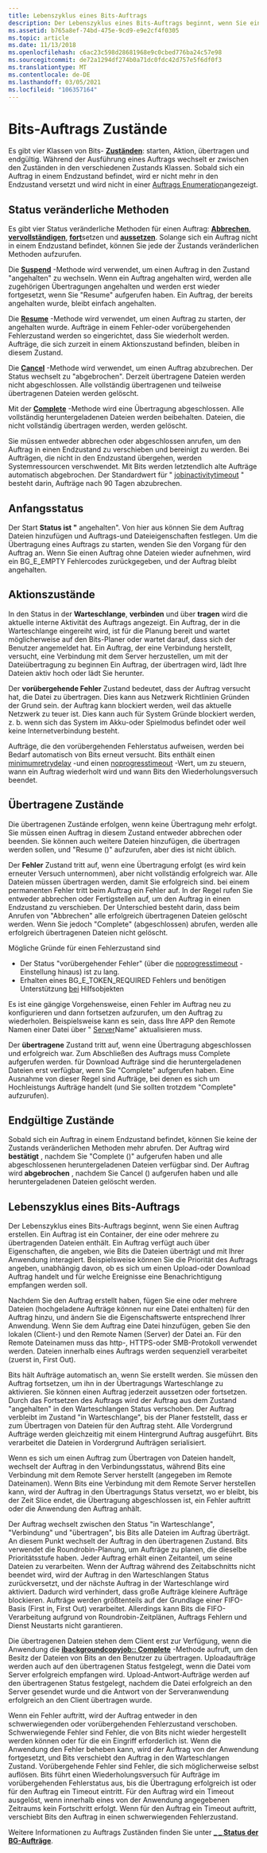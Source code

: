 ```yaml
---
title: Lebenszyklus eines Bits-Auftrags
description: Der Lebenszyklus eines Bits-Auftrags beginnt, wenn Sie einen Auftrag erstellen.
ms.assetid: b765a8ef-74bd-475e-9cd9-e9e2cf4f0305
ms.topic: article
ms.date: 11/13/2018
ms.openlocfilehash: c6ac23c598d28681968e9c0cbed776ba24c57e98
ms.sourcegitcommit: de72a1294df274b0a71dc0fdc42d757e5f6df0f3
ms.translationtype: MT
ms.contentlocale: de-DE
ms.lasthandoff: 03/05/2021
ms.locfileid: "106357164"
---
```

# <a name="bits-job-states"></a>Bits-Auftrags Zustände
Es gibt vier Klassen von Bits- [**Zuständen**](/windows/desktop/api/Bits/ne-bits-bg_job_state): starten, Aktion, übertragen und endgültig. Während der Ausführung eines Auftrags wechselt er zwischen den Zuständen in den verschiedenen Zustands Klassen. Sobald sich ein Auftrag in einem Endzustand befindet, wird er nicht mehr in den Endzustand versetzt und wird nicht in einer [Auftrags Enumeration](/windows/desktop/api/bits/nf-bits-ibackgroundcopymanager-enumjobs)angezeigt.

## <a name="state-changing-methods"></a>Status veränderliche Methoden
Es gibt vier Status veränderliche Methoden für einen Auftrag: [**Abbrechen**](/windows/desktop/api/Bits/nf-bits-ibackgroundcopyjob-cancel), [**vervollständigen**](/windows/desktop/api/Bits/nf-bits-ibackgroundcopyjob-complete), [**fort**](/windows/desktop/api/Bits/nf-bits-ibackgroundcopyjob-resume)setzen und [**aussetzen**](/windows/desktop/api/Bits/nf-bits-ibackgroundcopyjob-suspend). Solange sich ein Auftrag nicht in einem Endzustand befindet, können Sie jede der Zustands veränderlichen Methoden aufzurufen. 

Die [**Suspend**](/windows/desktop/api/Bits/nf-bits-ibackgroundcopyjob-suspend) -Methode wird verwendet, um einen Auftrag in den Zustand "angehalten" zu wechseln. Wenn ein Auftrag angehalten wird, werden alle zugehörigen Übertragungen angehalten und werden erst wieder fortgesetzt, wenn Sie "Resume" aufgerufen haben.
Ein Auftrag, der bereits angehalten wurde, bleibt einfach angehalten.

Die [**Resume**](/windows/desktop/api/Bits/nf-bits-ibackgroundcopyjob-resume) -Methode wird verwendet, um einen Auftrag zu starten, der angehalten wurde. Aufträge in einem Fehler-oder vorübergehenden Fehlerzustand werden so eingerichtet, dass Sie wiederholt werden. Aufträge, die sich zurzeit in einem Aktionszustand befinden, bleiben in diesem Zustand.

Die [**Cancel**](/windows/desktop/api/Bits/nf-bits-ibackgroundcopyjob-cancel) -Methode wird verwendet, um einen Auftrag abzubrechen. Der Status wechselt zu "abgebrochen". Derzeit übertragene Dateien werden nicht abgeschlossen. Alle vollständig übertragenen und teilweise übertragenen Dateien werden gelöscht.

Mit der [**Complete**](/windows/desktop/api/Bits/nf-bits-ibackgroundcopyjob-complete) -Methode wird eine Übertragung abgeschlossen. Alle vollständig heruntergeladenen Dateien werden beibehalten. Dateien, die nicht vollständig übertragen werden, werden gelöscht.

Sie müssen entweder abbrechen oder abgeschlossen anrufen, um den Auftrag in einen Endzustand zu verschieben und bereinigt zu werden. Bei Aufträgen, die nicht in den Endzustand übergehen, werden Systemressourcen verschwendet. Mit Bits werden letztendlich alte Aufträge automatisch abgebrochen. Der Standardwert für " [jobinactivitytimeout](/windows/desktop/Bits/group-policies) " besteht darin, Aufträge nach 90 Tagen abzubrechen.


## <a name="starting-state"></a>Anfangsstatus 
Der Start **Status ist "** angehalten". Von hier aus können Sie dem Auftrag Dateien hinzufügen und Auftrags-und Dateieigenschaften festlegen. Um die Übertragung eines Auftrags zu starten, wenden Sie den Vorgang für den Auftrag an. Wenn Sie einen Auftrag ohne Dateien wieder aufnehmen, wird ein BG_E_EMPTY Fehlercodes zurückgegeben, und der Auftrag bleibt angehalten.

## <a name="action-states"></a>Aktionszustände
In den Status in der **Warteschlange**, **verbinden** und über **tragen** wird die aktuelle interne Aktivität des Auftrags angezeigt. Ein Auftrag, der in die Warteschlange eingereiht wird, ist für die Planung bereit und wartet möglicherweise auf den Bits-Planer oder wartet darauf, dass sich der Benutzer angemeldet hat. Ein Auftrag, der eine Verbindung herstellt, versucht, eine Verbindung mit dem Server herzustellen, um mit der Dateiübertragung zu beginnen Ein Auftrag, der übertragen wird, lädt Ihre Dateien aktiv hoch oder lädt Sie herunter.

Der **vorübergehende Fehler** Zustand bedeutet, dass der Auftrag versucht hat, die Datei zu übertragen. Dies kann aus Netzwerk Richtlinien Gründen der Grund sein. der Auftrag kann blockiert werden, weil das aktuelle Netzwerk zu teuer ist. Dies kann auch für System Gründe blockiert werden, z. b. wenn sich das System im Akku-oder Spielmodus befindet oder weil keine Internetverbindung besteht. 

Aufträge, die den vorübergehenden Fehlerstatus aufweisen, werden bei Bedarf automatisch von Bits erneut versucht. Bits enthält einen [minimumretrydelay](/windows/desktop/api/bits/nf-bits-ibackgroundcopyjob-setminimumretrydelay) -und einen [noprogresstimeout](/windows/desktop/api/bits/nf-bits-ibackgroundcopyjob-setnoprogresstimeout) -Wert, um zu steuern, wann ein Auftrag wiederholt wird und wann Bits den Wiederholungsversuch beendet.


## <a name="transferred-states"></a>Übertragene Zustände
Die übertragenen Zustände erfolgen, wenn keine Übertragung mehr erfolgt. Sie müssen einen Auftrag in diesem Zustand entweder abbrechen oder beenden. Sie können auch weitere Dateien hinzufügen, die übertragen werden sollen, und "Resume ()" aufzurufen, aber dies ist nicht üblich.

Der **Fehler** Zustand tritt auf, wenn eine Übertragung erfolgt (es wird kein erneuter Versuch unternommen), aber nicht vollständig erfolgreich war. Alle Dateien müssen übertragen werden, damit Sie erfolgreich sind. bei einem permanenten Fehler tritt beim Auftrag ein Fehler auf. In der Regel rufen Sie entweder abbrechen oder Fertigstellen auf, um den Auftrag in einen Endzustand zu verschieben. Der Unterschied besteht darin, dass beim Anrufen von "Abbrechen" alle erfolgreich übertragenen Dateien gelöscht werden. Wenn Sie jedoch "Complete" (abgeschlossen) abrufen, werden alle erfolgreich übertragenen Dateien nicht gelöscht.

Mögliche Gründe für einen Fehlerzustand sind 
* Der Status "vorübergehender Fehler" (über die [noprogresstimeout](/windows/desktop/api/bits/nf-bits-ibackgroundcopyjob-setnoprogresstimeout) -Einstellung hinaus) ist zu lang.
* Erhalten eines BG_E_TOKEN_REQUIRED Fehlers und benötigen Unterstützung [bei](/windows/desktop/Bits/helper-tokens-for-bits-transfer-jobs) Hilfsobjekten

Es ist eine gängige Vorgehensweise, einen Fehler im Auftrag neu zu konfigurieren und dann fortsetzen aufzurufen, um den Auftrag zu wiederholen. Beispielsweise kann es sein, dass Ihre APP den Remote Namen einer Datei über " [Server](/windows/desktop/api/bits2_0/nf-bits2_0-ibackgroundcopyfile2-setremotename)Name" aktualisieren muss.

Der **übertragene** Zustand tritt auf, wenn eine Übertragung abgeschlossen und erfolgreich war. Zum Abschließen des Auftrags muss Complete aufgerufen werden. für Download Aufträge sind die heruntergeladenen Dateien erst verfügbar, wenn Sie "Complete" aufgerufen haben. Eine Ausnahme von dieser Regel sind Aufträge, bei denen es sich um Hochleistungs Aufträge handelt (und Sie sollten trotzdem "Complete" aufzurufen).

## <a name="final-states"></a>Endgültige Zustände
Sobald sich ein Auftrag in einem Endzustand befindet, können Sie keine der Zustands veränderlichen Methoden mehr abrufen. Der Auftrag wird **bestätigt** , nachdem Sie "Complete ()" aufgerufen haben und alle abgeschlossenen heruntergeladenen Dateien verfügbar sind. Der Auftrag wird **abgebrochen** , nachdem Sie Cancel () aufgerufen haben und alle heruntergeladenen Dateien gelöscht werden. 


## <a name="life-cycle-of-a-bits-job"></a>Lebenszyklus eines Bits-Auftrags

Der Lebenszyklus eines Bits-Auftrags beginnt, wenn Sie einen Auftrag erstellen. Ein Auftrag ist ein Container, der eine oder mehrere zu übertragenden Dateien enthält. Ein Auftrag verfügt auch über Eigenschaften, die angeben, wie Bits die Dateien überträgt und mit Ihrer Anwendung interagiert. Beispielsweise können Sie die Priorität des Auftrags angeben, unabhängig davon, ob es sich um einen Upload-oder Download Auftrag handelt und für welche Ereignisse eine Benachrichtigung empfangen werden soll.

Nachdem Sie den Auftrag erstellt haben, fügen Sie eine oder mehrere Dateien (hochgeladene Aufträge können nur eine Datei enthalten) für den Auftrag hinzu, und ändern Sie die Eigenschaftswerte entsprechend Ihrer Anwendung. Wenn Sie dem Auftrag eine Datei hinzufügen, geben Sie den lokalen (Client-) und den Remote Namen (Server) der Datei an. Für den Remote Dateinamen muss das http-, HTTPS-oder SMB-Protokoll verwendet werden. Dateien innerhalb eines Auftrags werden sequenziell verarbeitet (zuerst in, First Out).

Bits hält Aufträge automatisch an, wenn Sie erstellt werden. Sie müssen den Auftrag fortsetzen, um ihn in der Übertragungs Warteschlange zu aktivieren. Sie können einen Auftrag jederzeit aussetzen oder fortsetzen. Durch das Fortsetzen des Auftrags wird der Auftrag aus dem Zustand "angehalten" in den Warteschlangen Status verschoben. Der Auftrag verbleibt im Zustand "in Warteschlange", bis der Planer feststellt, dass er zum Übertragen von Dateien für den Auftrag steht. Alle Vordergrund Aufträge werden gleichzeitig mit einem Hintergrund Auftrag ausgeführt. Bits verarbeitet die Dateien in Vordergrund Aufträgen serialisiert.

Wenn es sich um einen Auftrag zum Übertragen von Dateien handelt, wechselt der Auftrag in den Verbindungsstatus, während Bits eine Verbindung mit dem Remote Server herstellt (angegeben im Remote Dateinamen). Wenn Bits eine Verbindung mit dem Remote Server herstellen kann, wird der Auftrag in den Übertragungs Status versetzt, wo er bleibt, bis der Zeit Slice endet, die Übertragung abgeschlossen ist, ein Fehler auftritt oder die Anwendung den Auftrag anhält.

Der Auftrag wechselt zwischen den Status "in Warteschlange", "Verbindung" und "übertragen", bis Bits alle Dateien im Auftrag überträgt. An diesem Punkt wechselt der Auftrag in den übertragenen Zustand. Bits verwendet die Roundrobin-Planung, um Aufträge zu planen, die dieselbe Prioritätsstufe haben. Jeder Auftrag erhält einen Zeitanteil, um seine Dateien zu verarbeiten. Wenn der Auftrag während des Zeitabschnitts nicht beendet wird, wird der Auftrag in den Warteschlangen Status zurückversetzt, und der nächste Auftrag in der Warteschlange wird aktiviert. Dadurch wird verhindert, dass große Aufträge kleinere Aufträge blockieren. Aufträge werden größtenteils auf der Grundlage einer FIFO-Basis (First in, First Out) verarbeitet. Allerdings kann Bits die FIFO-Verarbeitung aufgrund von Roundrobin-Zeitplänen, Auftrags Fehlern und Dienst Neustarts nicht garantieren.

Die übertragenen Dateien stehen dem Client erst zur Verfügung, wenn die Anwendung die [**ibackgroundcopyjob:: Complete**](/windows/desktop/api/Bits/nf-bits-ibackgroundcopyjob-complete) -Methode aufruft, um den Besitz der Dateien von Bits an den Benutzer zu übertragen. Uploadaufträge werden auch auf den übertragenen Status festgelegt, wenn die Datei vom Server erfolgreich empfangen wird. Upload-Antwort-Aufträge werden auf den übertragenen Status festgelegt, nachdem die Datei erfolgreich an den Server gesendet wurde und die Antwort von der Serveranwendung erfolgreich an den Client übertragen wurde.

Wenn ein Fehler auftritt, wird der Auftrag entweder in den schwerwiegenden oder vorübergehenden Fehlerzustand verschoben. Schwerwiegende Fehler sind Fehler, die von Bits nicht wieder hergestellt werden können oder für die ein Eingriff erforderlich ist. Wenn die Anwendung den Fehler beheben kann, wird der Auftrag von der Anwendung fortgesetzt, und Bits verschiebt den Auftrag in den Warteschlangen Zustand. Vorübergehende Fehler sind Fehler, die sich möglicherweise selbst auflösen. Bits führt einen Wiederholungsversuch für Aufträge im vorübergehenden Fehlerstatus aus, bis die Übertragung erfolgreich ist oder für den Auftrag ein Timeout eintritt. Für den Auftrag wird ein Timeout ausgelöst, wenn innerhalb eines von der Anwendung angegebenen Zeitraums kein Fortschritt erfolgt. Wenn für den Auftrag ein Timeout auftritt, verschiebt Bits den Auftrag in einen schwerwiegenden Fehlerzustand.

Weitere Informationen zu Auftrags Zuständen finden Sie unter [**\_ \_ Status der BG-Aufträge**](/windows/desktop/api/Bits/ne-bits-bg_job_state).
